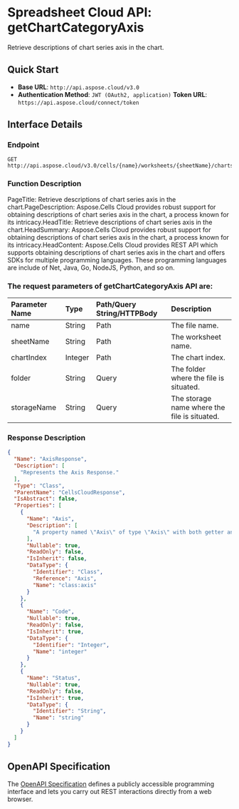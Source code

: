 # **Spreadsheet Cloud API: getChartCategoryAxis**

Retrieve descriptions of chart series axis in the chart. 

## **Quick Start**

- **Base URL**: `http://api.aspose.cloud/v3.0`
- **Authentication Method**: `JWT (OAuth2, application)`  **Token URL**: `https://api.aspose.cloud/connect/token`
## **Interface Details**

### **Endpoint** 

```
GET http://api.aspose.cloud/v3.0/cells/{name}/worksheets/{sheetName}/charts/{chartIndex}/categoryaxis
```

### **Function Description**
PageTitle: Retrieve descriptions of chart series axis in the chart.PageDescription: Aspose.Cells Cloud provides robust support for obtaining descriptions of chart series axis in the chart, a process known for its intricacy.HeadTitle: Retrieve descriptions of chart series axis in the chart.HeadSummary: Aspose.Cells Cloud provides robust support for obtaining descriptions of chart series axis in the chart, a process known for its intricacy.HeadContent: Aspose.Cells Cloud provides REST API which supports obtaining descriptions of chart series axis in the chart and offers SDKs for multiple programming languages. These programming languages are include of Net, Java, Go, NodeJS, Python, and so on.

### The request parameters of **getChartCategoryAxis** API are: 

| Parameter Name | Type | Path/Query String/HTTPBody | Description | 
| :- | :- | :- |:- | 
|name|String|Path|The file name.|
|sheetName|String|Path|The worksheet name.|
|chartIndex|Integer|Path|The chart index.|
|folder|String|Query|The folder where the file is situated.|
|storageName|String|Query|The storage name where the file is situated.|


### **Response Description**
```json
{
  "Name": "AxisResponse",
  "Description": [
    "Represents the Axis Response."
  ],
  "Type": "Class",
  "ParentName": "CellsCloudResponse",
  "IsAbstract": false,
  "Properties": [
    {
      "Name": "Axis",
      "Description": [
        "A property named \"Axis\" of type \"Axis\" with both getter and setter methods is present in the class."
      ],
      "Nullable": true,
      "ReadOnly": false,
      "IsInherit": false,
      "DataType": {
        "Identifier": "Class",
        "Reference": "Axis",
        "Name": "class:axis"
      }
    },
    {
      "Name": "Code",
      "Nullable": true,
      "ReadOnly": false,
      "IsInherit": true,
      "DataType": {
        "Identifier": "Integer",
        "Name": "integer"
      }
    },
    {
      "Name": "Status",
      "Nullable": true,
      "ReadOnly": false,
      "IsInherit": true,
      "DataType": {
        "Identifier": "String",
        "Name": "string"
      }
    }
  ]
}
```

## OpenAPI Specification

The [OpenAPI Specification](https://reference.aspose.cloud/cells/#/ChartsController/GetChartCategoryAxis) defines a publicly accessible programming interface and lets you carry out REST interactions directly from a web browser.

